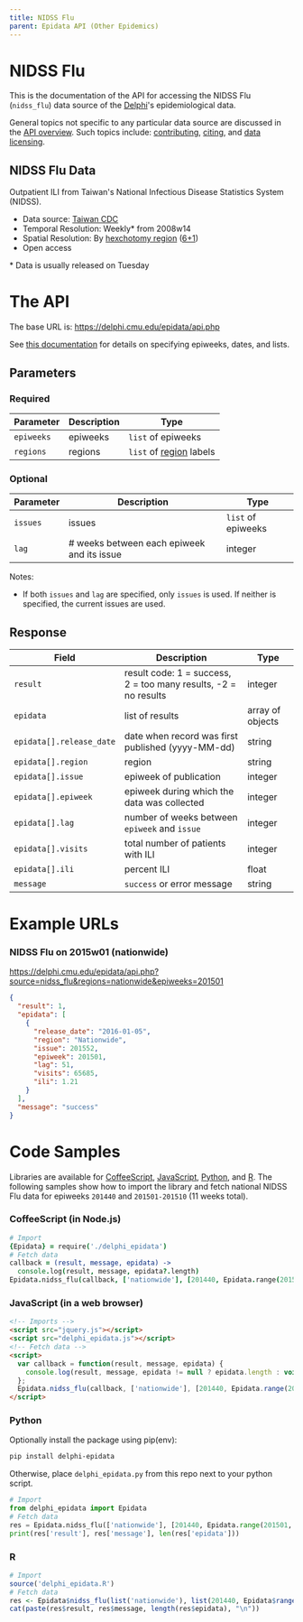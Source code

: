 ```yaml
---
title: NIDSS Flu
parent: Epidata API (Other Epidemics)
---
```


# NIDSS Flu

This is the documentation of the API for accessing the NIDSS Flu (`nidss_flu`) data source of
the [Delphi](https://delphi.cmu.edu/)'s epidemiological data.

General topics not specific to any particular data source are discussed in the
[API overview](README.md). Such topics include:
[contributing](README.md#contributing), [citing](README.md#citing), and
[data licensing](README.md#data-licensing).

## NIDSS Flu Data

Outpatient ILI from Taiwan's National Infectious Disease Statistics System (NIDSS).
 - Data source: [Taiwan CDC](http://nidss.cdc.gov.tw/en/CDCWNH01.aspx?dc=wnh)
 - Temporal Resolution: Weekly* from 2008w14
 - Spatial Resolution: By [hexchotomy region](https://en.wikipedia.org/wiki/Regions_of_Taiwan#Hexchotomy) ([6+1](../../labels/nidss_regions.txt))
 - Open access

\* Data is usually released on Tuesday

# The API

The base URL is: https://delphi.cmu.edu/epidata/api.php

See [this documentation](README.md) for details on specifying epiweeks, dates, and lists.

## Parameters

### Required

| Parameter | Description | Type |
| --- | --- | --- |
| `epiweeks` | epiweeks | `list` of epiweeks |
| `regions` | regions | `list` of [region](../../labels/nidss_regions.txt) labels |

### Optional

| Parameter | Description | Type |
| --- | --- | --- |
| `issues` | issues | `list` of epiweeks |
| `lag` | # weeks between each epiweek and its issue | integer |

Notes:
- If both `issues` and `lag` are specified, only `issues` is used.
If neither is specified, the current issues are used.

## Response

| Field | Description | Type |
| --- | --- | --- |
| `result` | result code: 1 = success, 2 = too many results, -2 = no results | integer |
| `epidata` | list of results | array of objects |
| `epidata[].release_date` | date when record was first published (yyyy-MM-dd) | string |
| `epidata[].region` | region | string |
| `epidata[].issue` | epiweek of publication | integer |
| `epidata[].epiweek` | epiweek during which the data was collected | integer |
| `epidata[].lag` | number of weeks between `epiweek` and `issue` | integer |
| `epidata[].visits` | total number of patients with ILI | integer |
| `epidata[].ili` | percent ILI | float |
| `message` | `success` or error message | string |

# Example URLs

### NIDSS Flu on 2015w01 (nationwide)
https://delphi.cmu.edu/epidata/api.php?source=nidss_flu&regions=nationwide&epiweeks=201501

```json
{
  "result": 1,
  "epidata": [
    {
      "release_date": "2016-01-05",
      "region": "Nationwide",
      "issue": 201552,
      "epiweek": 201501,
      "lag": 51,
      "visits": 65685,
      "ili": 1.21
    }
  ],
  "message": "success"
}
```


# Code Samples

Libraries are available for [CoffeeScript](../../src/client/delphi_epidata.coffee), [JavaScript](../../src/client/delphi_epidata.js), [Python](../../src/client/delphi_epidata.py), and [R](../../src/client/delphi_epidata.R).
The following samples show how to import the library and fetch national NIDSS Flu data for epiweeks `201440` and `201501-201510` (11 weeks total).

### CoffeeScript (in Node.js)

````coffeescript
# Import
{Epidata} = require('./delphi_epidata')
# Fetch data
callback = (result, message, epidata) ->
  console.log(result, message, epidata?.length)
Epidata.nidss_flu(callback, ['nationwide'], [201440, Epidata.range(201501, 201510)])
````

### JavaScript (in a web browser)

````html
<!-- Imports -->
<script src="jquery.js"></script>
<script src="delphi_epidata.js"></script>
<!-- Fetch data -->
<script>
  var callback = function(result, message, epidata) {
    console.log(result, message, epidata != null ? epidata.length : void 0);
  };
  Epidata.nidss_flu(callback, ['nationwide'], [201440, Epidata.range(201501, 201510)]);
</script>
````

### Python

Optionally install the package using pip(env):
````bash
pip install delphi-epidata
````

Otherwise, place `delphi_epidata.py` from this repo next to your python script.

````python
# Import
from delphi_epidata import Epidata
# Fetch data
res = Epidata.nidss_flu(['nationwide'], [201440, Epidata.range(201501, 201510)])
print(res['result'], res['message'], len(res['epidata']))
````

### R

````R
# Import
source('delphi_epidata.R')
# Fetch data
res <- Epidata$nidss_flu(list('nationwide'), list(201440, Epidata$range(201501, 201510)))
cat(paste(res$result, res$message, length(res$epidata), "\n"))
````
